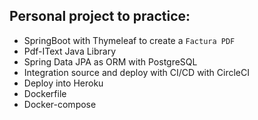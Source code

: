 ## Personal project to practice:
* SpringBoot with Thymeleaf to create a ``Factura PDF``
* Pdf-IText Java Library
* Spring Data JPA as ORM with PostgreSQL  
* Integration source and deploy with CI/CD with CircleCI
* Deploy into Heroku
* Dockerfile
* Docker-compose

